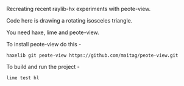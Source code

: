 Recreating recent raylib-hx experiments with peote-view.

Code here is drawing a rotating isosceles triangle.

You need haxe, lime and peote-view.

To install peote-view do this -

```shell
haxelib git peote-view https://github.com/maitag/peote-view.git
```

To build and run the project - 

```shell
lime test hl
```
